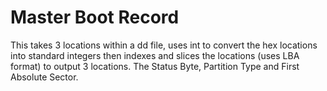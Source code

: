 # Master Boot Record 

This takes 3 locations within a dd file, uses int to convert the hex locations into standard integers then indexes and slices the locations (uses LBA format) to output 3 locations. The Status Byte, Partition Type and First Absolute Sector. 
